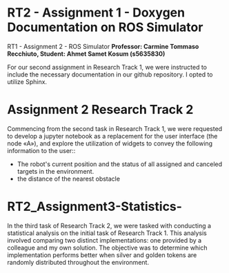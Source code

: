 # RT2 - Assignment 1 - Doxygen Documentation on ROS Simulator 
RT1 - Assignment 2 - ROS Simulator
**Professor: Carmine Tommaso Recchiuto, Student: Ahmet Samet Kosum (s5635830)**

For our second assignment in Research Track 1, we were instructed to include the necessary documentation in our github repository. I opted to utilize Sphinx.

# Assignment 2 Research Track 2 
Commencing from the second task in Research Track 1, we were requested to develop a jupyter notebook as a replacement for the user interface (the node «A»), and explore the utilization of widgets to convey the following information to the user::
- The robot's current position and the status of all assigned and canceled targets in the environment.
- the distance of the nearest obstacle

# RT2_Assignment3-Statistics-
In the third task of Research Track 2, we were tasked with conducting a statistical analysis on the initial task of Research Track 1. This analysis involved comparing two distinct implementations: one provided by a colleague and my own solution. The objective was to determine which implementation performs better when silver and golden tokens are randomly distributed throughout the environment.
